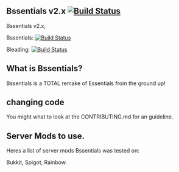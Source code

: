 ## Bssentials v2.x [![Build Status](https://travis-ci.org/Bssentials/Bssentials.svg?branch=master)](https://travis-ci.org/Bssentials/Bssentials)
Bssentials v2.x,

Bssentials: [![Build Status](https://travis-ci.org/Bssentials/Bssentials.svg?branch=master)](https://travis-ci.org/Bssentials/Bssentials)

Bleading:    [![Build Status](https://travis-ci.org/IsaiahPatton/Bssentials-Testing.svg?branch=master)](https://travis-ci.org/IsaiahPatton/Bssentials-Testing)

## What is Bssentials?
Bssentials is a TOTAL remake of Essentials from the ground up!

## changing code
You might what to look at the CONTRIBUTING.md for an guideline.

## Server Mods to use.
Heres a list of server mods Bssentials was tested on:

Bukkit, Spigot, Rainbow.
